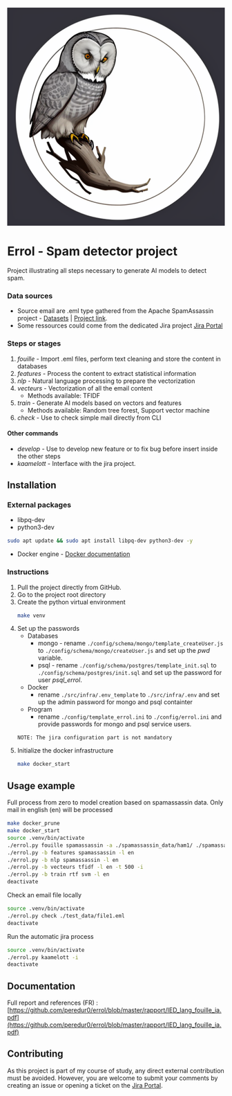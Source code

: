 ![Errol logo](./ressources/readme/errol_logo.png)
# Errol - Spam detector project
Project illustrating all steps necessary to generate AI models to detect spam.

### Data sources
- Source email are .eml type gathered from the Apache SpamAssassin project - [Datasets](https://spamassassin.apache.org/old/publiccorpus/) | [Project link](https://spamassassin.apache.org/).
- Some ressources could come from the dedicated Jira project [Jira Portal](https://kaamelott.atlassian.net/servicedesk/customer/portal/2)

### Steps or stages
1. *fouille* - Import .eml files, perform text cleaning and store the content in databases
2. *features* - Process the content to extract statistical information
3. *nlp* - Natural language processing to prepare the vectorization
4. *vecteurs* - Vectorization of all the email content
    - Methods available: TFIDF
5. *train* - Generate AI models based on vectors and features
    - Methods available: Random tree forest, Support vector machine
6. *check* - Use to check simple mail directly from CLI

#### Other commands
- *develop* - Use to develop new feature or to fix bug before insert inside the other steps
- *kaamelott* - Interface with the jira project.

## Installation
### External packages
* libpq-dev
* python3-dev
```bash
sudo apt update && sudo apt install libpq-dev python3-dev -y
```
* Docker engine - [Docker documentation](https://docs.docker.com/engine/install/)

### Instructions
1. Pull the project directly from GitHub.
2. Go to the project root directory
3. Create the python virtual environment
    ```bash
   make venv
    ```
4. Set up the passwords
   - Databases
     - mongo - rename `./config/schema/mongo/template_createUser.js` to `./config/schema/mongo/createUser.js` and set up the *pwd* variable.
     - psql - rename `./config/schema/postgres/template_init.sql` to `./config/schema/postgres/init.sql` and set up the password for user *psql_errol*.
   - Docker
     - rename `./src/infra/.env_template` to `./src/infra/.env` and set up the admin password for mongo and psql containter
   - Program
     - rename `./config/template_errol.ini` to `./config/errol.ini` and provide passwords for mongo and psql service users.
   ```
   NOTE: The jira configuration part is not mandatory
   ```
5. Initialize the docker infrastructure
   ```bash
   make docker_start
   ```

## Usage example
Full process from zero to model creation based on spamassassin data.
Only mail in english (en) will be processed
```bash
make docker_prune
make docker_start
source .venv/bin/activate
./errol.py fouille spamassassin -a ./spamassassin_data/ham1/ ./spamassassin_data/ham2/ -p ./spamassassin_data/spam1/ ./spamassassin_data/spam2/
./errol.py -b features spamassassin -l en
./errol.py -b nlp spamassassin -l en
./errol.py -b vecteurs tfidf -l en -t 500 -i
./errol.py -b train rtf svm -l en
deactivate
```

Check an email file locally
```bash
source .venv/bin/activate
./errol.py check ./test_data/file1.eml
deactivate
```

Run the automatic jira process
```bash
source .venv/bin/activate
./errol.py kaamelott -i
deactivate
```

## Documentation
Full report and references (FR) : [https://github.com/peredur0/errol/blob/master/rapport/IED_lang_fouille_ia.pdf](https://github.com/peredur0/errol/blob/master/rapport/IED_lang_fouille_ia.pdf)


## Contributing
As this project is part of my course of study, any direct external contribution must be avoided.
However, you are welcome to submit your comments by creating an issue or opening a ticket on the [Jira Portal](https://kaamelott.atlassian.net/servicedesk/customer/portal/2).
